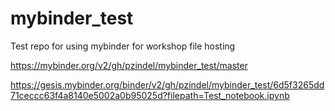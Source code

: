 # mybinder_test
Test repo for using mybinder for workshop file hosting


https://mybinder.org/v2/gh/pzindel/mybinder_test/master

https://gesis.mybinder.org/binder/v2/gh/pzindel/mybinder_test/6d5f3265dd71ceccc63f4a8140e5002a0b95025d?filepath=Test_notebook.ipynb
